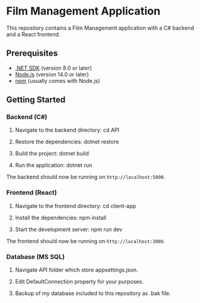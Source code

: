 # Film Management Application

This repository contains a Film Management application with a C# backend and a React frontend.

## Prerequisites

- [.NET SDK](https://dotnet.microsoft.com/download) (version 8.0 or later)
- [Node.js](https://nodejs.org/) (version 14.0 or later)
- [npm](https://www.npmjs.com/get-npm) (usually comes with Node.js)

## Getting Started

### Backend (C#)

1. Navigate to the backend directory:
    cd API

2. Restore the dependencies:
    dotnet restore

3. Build the project:
    dotnet build

4. Run the application:
    dotnet run

The backend should now be running on `http://localhost:5000`.

### Frontend (React)

1. Navigate to the frontend directory:
    cd client-app

2. Install the dependencies:
    npm install

3. Start the development server:
    npm run dev

The frontend should now be running on `http://localhost:3000`.

### Database (MS SQL)

1. Navigate API folder which store appsettings.json.

2. Edit DefaultConnection property for your purposes.

3. Backup of my database included to this repository as .bak file.

